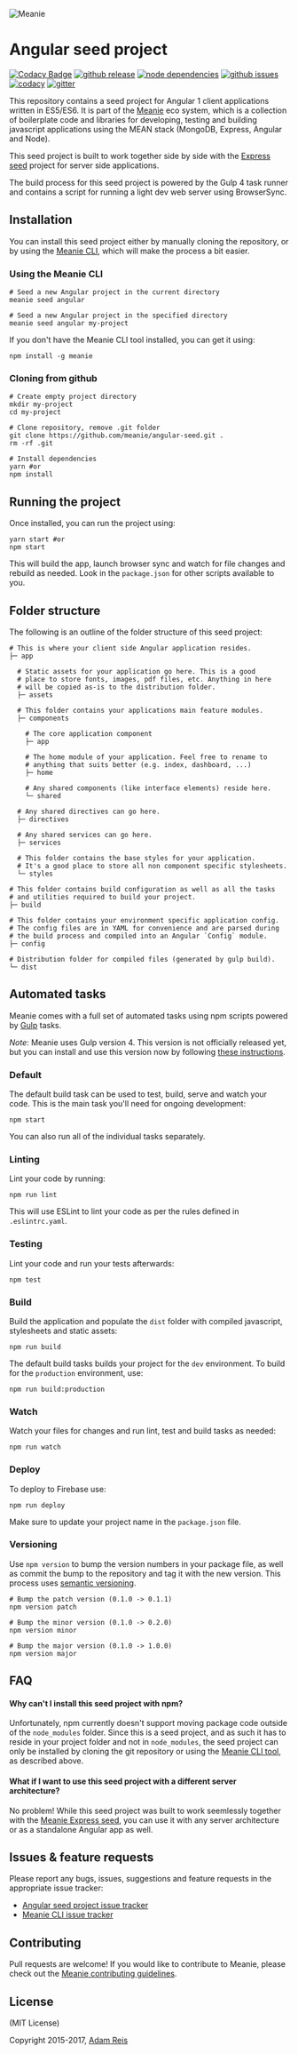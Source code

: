 ![Meanie](https://raw.githubusercontent.com/meanie/meanie/master/meanie-logo-full.png)

# Angular seed project

[![Codacy Badge](https://api.codacy.com/project/badge/Grade/e7834f33fcb24ee9a390a3872794d078)](https://www.codacy.com/app/adamreisnz/angular-seed?utm_source=github.com&utm_medium=referral&utm_content=meanie/angular-seed&utm_campaign=badger)
[![github release](https://img.shields.io/github/release/meanie/angular-seed.svg)](https://github.com/meanie/angular-seed/releases)
[![node dependencies](https://david-dm.org/meanie/angular-seed.svg)](https://david-dm.org/meanie/angular-seed)
[![github issues](https://img.shields.io/github/issues/meanie/angular-seed.svg)](https://github.com/meanie/angular-seed/issues)
[![codacy](https://img.shields.io/codacy/e7834f33fcb24ee9a390a3872794d078.svg)](https://www.codacy.com/app/meanie/angular-seed)
[![gitter](https://img.shields.io/badge/gitter-join%20chat%20%E2%86%92-brightgreen.svg)](https://gitter.im/meanie/meanie?utm_source=badge&utm_medium=badge&utm_campaign=pr-badge&utm_content=badge)

This repository contains a seed project for Angular 1 client applications written in ES5/ES6. It is part of the [Meanie](https://github.com/meanie/meanie) eco system, which is a collection of boilerplate code and libraries for developing, testing and building javascript applications using the MEAN stack (MongoDB, Express, Angular and Node).

This seed project is built to work together side by side with the [Express seed](https://github.com/meanie/express-seed) project for server side applications.

The build process for this seed project is powered by the Gulp 4 task runner and contains a script for running a light dev web server using BrowserSync.

## Installation
You can install this seed project either by manually cloning the repository, or by using the [Meanie CLI](https://www.npmjs.com/package/meanie), which will make the process a bit easier.

### Using the Meanie CLI
```shell
# Seed a new Angular project in the current directory
meanie seed angular

# Seed a new Angular project in the specified directory
meanie seed angular my-project
```

If you don't have the Meanie CLI tool installed, you can get it using:

```shell
npm install -g meanie
```

### Cloning from github
```shell
# Create empty project directory
mkdir my-project
cd my-project

# Clone repository, remove .git folder
git clone https://github.com/meanie/angular-seed.git .
rm -rf .git

# Install dependencies
yarn #or
npm install
```

## Running the project
Once installed, you can run the project using:

```shell
yarn start #or
npm start
```

This will build the app, launch browser sync and watch for file changes and rebuild as needed. Look in the `package.json` for other scripts available to you.

## Folder structure

The following is an outline of the folder structure of this seed project:

```shell
# This is where your client side Angular application resides.
├─ app

  # Static assets for your application go here. This is a good
  # place to store fonts, images, pdf files, etc. Anything in here
  # will be copied as-is to the distribution folder.
  ├─ assets

  # This folder contains your applications main feature modules.
  ├─ components

    # The core application component
    ├─ app

    # The home module of your application. Feel free to rename to
    # anything that suits better (e.g. index, dashboard, ...)
    ├─ home

    # Any shared components (like interface elements) reside here.
    └─ shared

  # Any shared directives can go here.
  ├─ directives

  # Any shared services can go here.
  ├─ services

  # This folder contains the base styles for your application.
  # It's a good place to store all non component specific stylesheets.
  └─ styles

# This folder contains build configuration as well as all the tasks
# and utilities required to build your project.
├─ build

# This folder contains your environment specific application config.
# The config files are in YAML for convenience and are parsed during
# the build process and compiled into an Angular `Config` module.
├─ config

# Distribution folder for compiled files (generated by gulp build).
└─ dist
```

## Automated tasks

Meanie comes with a full set of automated tasks using npm scripts powered by [Gulp](http://gulpjs.com/) tasks.

*Note*: Meanie uses Gulp version 4. This version is not officially released yet, but you can install and use this version now by following [these instructions](http://demisx.github.io/gulp4/2015/01/15/install-gulp4.html).

### Default
The default build task can be used to test, build, serve and watch your code. This is the main task you'll need for ongoing development:
```shell
npm start
```

You can also run all of the individual tasks separately.

### Linting
Lint your code by running:
```shell
npm run lint
```

This will use ESLint to lint your code as per the rules defined in `.eslintrc.yaml`.

### Testing
Lint your code and run your tests afterwards:
```shell
npm test
```

### Build
Build the application and populate the `dist` folder with compiled javascript, stylesheets and static assets:
```shell
npm run build
```

The default build tasks builds your project for the `dev` environment. To build for the `production` environment, use:
```shell
npm run build:production
```

### Watch
Watch your files for changes and run lint, test and build tasks as needed:
```shell
npm run watch
```

### Deploy
To deploy to Firebase use:
```shell
npm run deploy
```

Make sure to update your project name in the `package.json` file.

### Versioning
Use `npm version` to bump the version numbers in your package file, as well as commit the bump to the repository and tag it with the new version. This process uses [semantic versioning](https://github.com/npm/node-semver).

```shell
# Bump the patch version (0.1.0 -> 0.1.1)
npm version patch

# Bump the minor version (0.1.0 -> 0.2.0)
npm version minor

# Bump the major version (0.1.0 -> 1.0.0)
npm version major
```

## FAQ

#### Why can't I install this seed project with npm?

Unfortunately, npm currently doesn't support moving package code outside of the `node_modules` folder. Since this is a seed project, and as such it has to reside in your project folder and not in `node_modules`, the seed project can only be installed by cloning the git repository or using the [Meanie CLI tool](https://github.com/meanie/meanie), as described above.

#### What if I want to use this seed project with a different server architecture?

No problem! While this seed project was built to work seemlessly together with the [Meanie Express seed](https://github.com/meanie/express-seed), you can use it with any server architecture or as a standalone Angular app as well.

## Issues & feature requests

Please report any bugs, issues, suggestions and feature requests in the appropriate issue tracker:
* [Angular seed project issue tracker](https://github.com/meanie/angular-seed/issues)
* [Meanie CLI issue tracker](https://github.com/meanie/meanie/issues)

## Contributing

Pull requests are welcome! If you would like to contribute to Meanie, please check out the [Meanie contributing guidelines](https://github.com/meanie/meanie/blob/master/CONTRIBUTING.md).

## License

(MIT License)

Copyright 2015-2017, [Adam Reis](http://adam.reis.nz)
